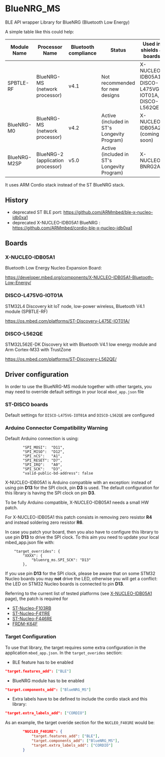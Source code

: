 # BlueNRG_MS

BLE API wrapper Library for BlueNRG (Bluetooth Low Energy)

A simple table like this could help:

|Module Name|Processor Name|Bluetooth compliance|Status|Used in shields & boards|Link|
|-------------|-----------|-----|-|-|-|
|SPBTLE-RF    |BlueNRG-MS (network processor) |v4.1 |Not recommended for new designs             |X-NUCLEO-IDB05A1, DISCO-L475VG-IOT01A, DISCO-L562QE | https://www.st.com/en/wireless-transceivers-mcus-and-modules/spbtle-rf.html |
|BlueNRG-M0   |BlueNRG-MS (network processor) |v4.2 |Active (included in ST's Longevity Program) |X-NUCLEO-IDB05A2 (coming soon) | https://www.st.com/en/wireless-transceivers-mcus-and-modules/bluenrg-m0.html |
|BlueNRG-M2SP |BlueNRG-2 (application processor) |v5.0 |Active (included in ST's Longevity Program) |X-NUCLEO-BNRG2A1 | https://www.st.com/en/wireless-transceivers-mcus-and-modules/bluenrg-m2.html |


It uses ARM Cordio stack instead of the ST BlueNRG stack.

## History

- deprecated ST BLE port: https://github.com/ARMmbed/ble-x-nucleo-idb0xa1
- deprecated X-NUCLEO-IDB05A1 BlueNRG : https://github.com/ARMmbed/cordio-ble-x-nucleo-idb0xa1


## Boards

### X-NUCLEO-IDB05A1

Bluetooth Low Energy Nucleo Expansion Board:

https://developer.mbed.org/components/X-NUCLEO-IDB05A1-Bluetooth-Low-Energy/

### DISCO-L475VG-IOT01A

STM32L4 Discovery kit IoT node, low-power wireless, Bluetooth V4.1 module (SPBTLE-RF)

https://os.mbed.com/platforms/ST-Discovery-L475E-IOT01A/


### DISCO-L562QE

STM32L562E-DK Discovery kit with Bluetooth V4.1 low energy module and Arm Cortex-M33 with TrustZone

https://os.mbed.com/platforms/ST-Discovery-L562QE/


## Driver configuration

In order to use the BlueNRG-MS module together with other targets,
you may need to override default settings in your local `mbed_app.json` file

### ST-DISCO boards

Default settings for `DISCO-L475VG-IOT01A` and `DISCO-L562QE` are configured

### Arduino Connector Compatibility Warning

Default Arduino connection is using:

```
        "SPI_MOSI":  "D11",
        "SPI_MISO":  "D12",
        "SPI_nCS":   "A1",
        "SPI_RESET": "D7",
        "SPI_IRQ":   "A0",
        "SPI_SCK":   "D3",
        "valid-public-bd-address": false
```

X-NUCLEO-IDB05A1 is Arduino compatible with an exception: instead of using pin **D13** for the SPI clock, pin **D3** is used.
The default configuration for this library is having the SPI clock on pin **D3**.

To be fully Arduino compatible, X-NUCLEO-IDB05A1 needs a small HW patch.

For X-NUCLEO-IDB05A1 this patch consists in removing zero resistor **R4** and instead soldering zero resistor **R6**.

In case you patch your board, then you also have to configure this library to use pin **D13** to drive the SPI clock.
To this aim you need to update your local mbed_app.json file with:

```
    "target_overrides": {
        "XXXX": {
            "bluenrg_ms.SPI_SCK": "D13"
        },
```

If you use pin **D13** for the SPI clock, please be aware that on some STM32 Nucleo boards you may **not** drive the LED,
otherwise you will get a conflict: the LED on STM32 Nucleo boards is connected to pin **D13**.

Referring to the current list of tested platforms (see [X-NUCLEO-IDB05A1](https://developer.mbed.org/components/X-NUCLEO-IDB05A1-Bluetooth-Low-Energy/) page),
the patch is required for
- [ST-Nucleo-F103RB](https://developer.mbed.org/platforms/ST-Nucleo-F103RB/)
- [ST-Nucleo-F411RE](https://developer.mbed.org/platforms/ST-Nucleo-F411RE/)
- [ST-Nucleo-F446RE](https://developer.mbed.org/platforms/ST-Nucleo-F446RE/)
- [FRDM-K64F](https://developer.mbed.org/platforms/FRDM-K64F/)

### Target Configuration

To use that library, the target requires some extra configuration in the application `mbed_app.json`. In the `target_overides` section:   

* BLE feature has to be enabled

```json
"target.features_add": ["BLE"]
```

* BlueNRG module has to be enabled

```json
"target.components_add": ["BlueNRG_MS"]
```

* Extra labels have to be defined to include the cordio stack and this library: 

```json
"target.extra_labels_add": ["CORDIO"]
```

As an example, the target overide section for the `NUCLEO_F401RE` would be: 

```json
        "NUCLEO_F401RE": {
            "target.features_add": ["BLE"],
            "target.components_add": ["BlueNRG_MS"],
            "target.extra_labels_add": ["CORDIO"]
        }
```
